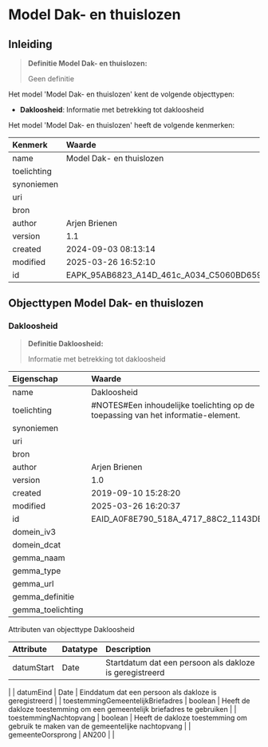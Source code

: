 # Model Dak- en thuislozen
## Inleiding
> **Definitie Model Dak- en thuislozen:** 
>
> Geen definitie

Het model 'Model Dak- en thuislozen' kent de volgende objecttypen:

* **Dakloosheid**: Informatie met betrekking tot dakloosheid


Het model 'Model Dak- en thuislozen' heeft de volgende kenmerken:

| Kenmerk | Waarde |
| :--- | :------ |
| name | Model Dak- en thuislozen |
| toelichting |  |
| synoniemen |  |
| uri |  |
| bron |  |
| author | Arjen Brienen |
| version | 1.1 |
| created | 2024-09-03 08:13:14 |
| modified | 2025-03-26 16:52:10 |
| id | EAPK_95AB6823_A14D_461c_A034_C5060BD659E0 |


## Objecttypen Model Dak- en thuislozen


### Dakloosheid
> **Definitie Dakloosheid:** 
>
> Informatie met betrekking tot dakloosheid

| Eigenschap | Waarde |
| :--- | :------ |
| name | Dakloosheid |
| toelichting | #NOTES#Een inhoudelijke toelichting op de toepassing van het informatie-element. |
| synoniemen |  |
| uri |  |
| bron |  |
| author | Arjen Brienen |
| version | 1.0 |
| created | 2019-09-10 15:28:20 |
| modified | 2025-03-26 16:20:37 |
| id | EAID_A0F8E790_518A_4717_88C2_1143DE9F944A |
| domein_iv3 |  |
| domein_dcat |  |
| gemma_naam |  |
| gemma_type |  |
| gemma_url |  |
| gemma_definitie |  |
| gemma_toelichting |  |


Attributen van objecttype Dakloosheid

| Attribute | Datatype | Description |
| :--- | :--- | :--- |
| datumStart | Date | Startdatum dat een persoon als dakloze is geregistreerd

 |
| datumEind | Date | Einddatum dat een persoon als dakloze is geregistreerd
 |
| toestemmingGemeentelijkBriefadres | boolean | Heeft de dakloze toestemming om een gemeentelijk briefadres te gebruiken |
| toestemmingNachtopvang | boolean | Heeft de dakloze toestemming om gebruik te maken van de gemeentelijke nachtopvang
 |
| gemeenteOorsprong | AN200 |  |






